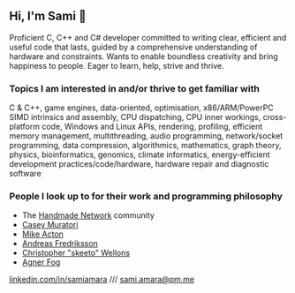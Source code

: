## Hi, I'm Sami :wave:

Proficient C, C++ and C# developer committed to writing clear, efficient and useful code that lasts, guided by a comprehensive understanding of hardware and constraints. Wants to enable boundless creativity and bring happiness to people. Eager to learn, help, strive and thrive.

### Topics I am interested in and/or thrive to get familiar with
C & C++, game engines, data-oriented, optimisation, x86/ARM/PowerPC SIMD intrinsics and assembly, CPU dispatching, CPU inner workings, cross-platform code, Windows and Linux APIs, rendering, profiling, efficient memory management, multithreading, audio programming, network/socket programming, data compression, algorithmics, mathematics, graph theory, physics, bioinformatics, genomics, climate informatics, energy-efficient development practices/code/hardware, hardware repair and diagnostic software

### People I look up to for their work and programming philosophy
- The [Handmade Network](https://handmade.network/) community
- [Casey Muratori](https://youtu.be/A2dxjOjWHxQ)
- [Mike Acton](https://youtu.be/rX0ItVEVjHc)
- [Andreas Fredriksson](https://guide.handmade-seattle.com/c/2021/context-is-everything/)
- [Christopher "skeeto" Wellons](https://nullprogram.com/)
- [Agner Fog](https://www.agner.org/optimize/)

[linkedin.com/in/samiamara](https://www.linkedin.com/in/samiamara) /// [sami.amara@pm.me](mailto:sami.amara@pm.me)
